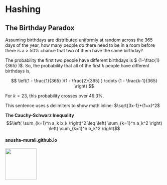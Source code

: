 # Hashing

## The Birthday Paradox

Assuming birthdays are distributed uniformly at random across the 365 days of the year, how many people do there need to be in a room before there is a > 50% chance that two of them have the same birthday?

The probability the first two people have different birthdays is $ (1−\frac{1}{365} )$. So, the probability that all of the first $k$ people have different birthdays is,

$$
\left(1 - \frac{1}{365} )(1 - \frac{2}{365} ) \cdots  (1 - \frac{k-1}{365} \right)
$$

For $k=23$, this probability crosses over 49.3%.






This sentence uses `$` delimiters to show math inline:  $\sqrt{3x-1}+(1+x)^2$

**The Cauchy-Schwarz Inequality**
$$\left( \sum_{k=1}^n a_k b_k \right)^2 \leq \left( \sum_{k=1}^n a_k^2 \right) \left( \sum_{k=1}^n b_k^2 \right)$$


#### anusha-murali.github.io

<!--
![111596338](https://github.com/anusha-murali/anusha-murali.github.io/assets/111596338/639243aa-2857-4595-a65a-7852762bb002)
-->

<img src="https://github.com/anusha-murali/anusha-murali.github.io/assets/111596338/639243aa-2857-4595-a65a-7852762bb002" width="100" height="100" />
